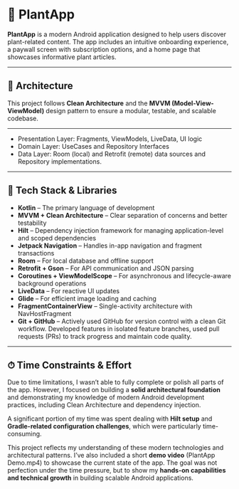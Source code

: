 # 🌿 PlantApp

**PlantApp** is a modern Android application designed to help users discover plant-related content. The app includes an intuitive onboarding experience, a paywall screen with subscription options, and a home page that showcases informative plant articles.

---

## 🧠 Architecture

This project follows **Clean Architecture** and the **MVVM (Model-View-ViewModel)** design pattern to ensure a modular, testable, and scalable codebase.

---

- Presentation Layer: Fragments, ViewModels, LiveData, UI logic
- Domain Layer: UseCases and Repository Interfaces
- Data Layer: Room (local) and Retrofit (remote) data sources and Repository implementations.

---

## 🧱 Tech Stack & Libraries

- **Kotlin** – The primary language of development  
- **MVVM + Clean Architecture** – Clear separation of concerns and better testability  
- **Hilt** – Dependency injection framework for managing application-level and scoped dependencies  
- **Jetpack Navigation** – Handles in-app navigation and fragment transactions  
- **Room** – For local database and offline support  
- **Retrofit + Gson** – For API communication and JSON parsing  
- **Coroutines + ViewModelScope** – For asynchronous and lifecycle-aware background operations  
- **LiveData** – For reactive UI updates  
- **Glide** – For efficient image loading and caching  
- **FragmentContainerView** – Single-activity architecture with NavHostFragment
- **Git + GitHub** – Actively used GitHub for version control with a clean Git workflow. Developed features in isolated feature branches, used pull requests (PRs) to track progress and maintain code quality.

---

## ⏱ Time Constraints & Effort
Due to time limitations, I wasn’t able to fully complete or polish all parts of the app. However, I focused on building a **solid architectural foundation** and demonstrating my knowledge of modern Android development practices, including Clean Architecture and dependency injection.

A significant portion of my time was spent dealing with **Hilt setup** and **Gradle-related configuration challenges**, which were particularly time-consuming.

This project reflects my understanding of these modern technologies and architectural patterns. I’ve also included a short 
**demo video** (PlantApp Demo.mp4) to showcase the current state of the app.
The goal was not perfection under the time pressure, but to show my **hands-on capabilities and technical growth** in building scalable Android applications.

